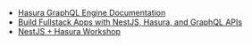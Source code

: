 - [Hasura GraphQL Engine Documentation](https://hasura.io/docs)
- [Build Fullstack Apps with NestJS, Hasura, and GraphQL APIs](https://hasura.io/blog/build-fullstack-apps-nestjs-hasura-graphql-api/)
- [NestJS + Hasura Workshop](https://github.com/WonderPanda/hasura-nestjs-workshop)